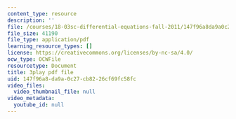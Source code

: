 ```yaml
---
content_type: resource
description: ''
file: /courses/18-03sc-differential-equations-fall-2011/147f96a8da9a0c27cb8226cf69fc58fc_3ejfkMHr_DE.pdf
file_size: 41190
file_type: application/pdf
learning_resource_types: []
license: https://creativecommons.org/licenses/by-nc-sa/4.0/
ocw_type: OCWFile
resourcetype: Document
title: 3play pdf file
uid: 147f96a8-da9a-0c27-cb82-26cf69fc58fc
video_files:
  video_thumbnail_file: null
video_metadata:
  youtube_id: null
---
```

